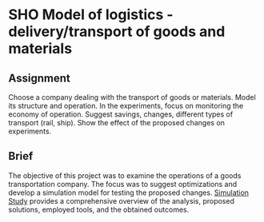 # SHO Model of logistics - delivery/transport of goods and materials

## Assignment
Choose a company dealing with the transport of goods or materials. Model its structure and operation. In the experiments, focus on monitoring the economy of operation. Suggest savings, changes, different types of transport (rail, ship). Show the effect of the proposed changes on experiments.


## Brief

The objective of this project was to examine the operations of a goods transportation company. The focus was to suggest optimizations and develop a simulation model for testing the proposed changes. [Simulation Study](doc/simulation_study.pdf) provides a comprehensive overview of the analysis, proposed solutions, employed tools, and the obtained outcomes.